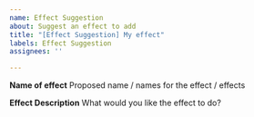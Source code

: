 ```yaml
---
name: Effect Suggestion
about: Suggest an effect to add
title: "[Effect Suggestion] My effect"
labels: Effect Suggestion
assignees: ''

---
```


**Name of effect**
Proposed name / names for the effect / effects

**Effect Description**
What would you like the effect to do?
